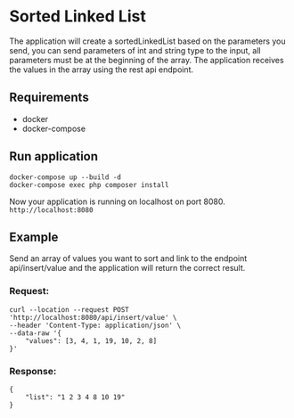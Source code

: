 # Sorted Linked List

The application will create a sortedLinkedList based on the parameters you send, you can send parameters of int and string type to the input, all parameters must be at the beginning of the array. The application receives the values in the array using the rest api endpoint.

## Requirements
- docker
- docker-compose

## Run application
```
docker-compose up --build -d
docker-compose exec php composer install
```

Now your application is running on localhost on port 8080.
``http://localhost:8080``

## Example
Send an array of values you want to sort and link to the endpoint api/insert/value and the application will return the correct result.

### Request:
```
curl --location --request POST 'http://localhost:8080/api/insert/value' \
--header 'Content-Type: application/json' \
--data-raw '{
    "values": [3, 4, 1, 19, 10, 2, 8]
}'
```

### Response:
```
{
    "list": "1 2 3 4 8 10 19"
}
```

